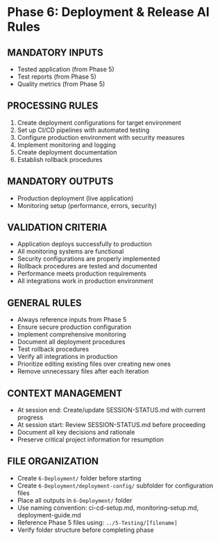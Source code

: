 # Phase 6: Deployment & Release AI Rules

## MANDATORY INPUTS
- Tested application (from Phase 5)
- Test reports (from Phase 5)
- Quality metrics (from Phase 5)

## PROCESSING RULES
1. Create deployment configurations for target environment
2. Set up CI/CD pipelines with automated testing
3. Configure production environment with security measures
4. Implement monitoring and logging
5. Create deployment documentation
6. Establish rollback procedures

## MANDATORY OUTPUTS
- Production deployment (live application)
- Monitoring setup (performance, errors, security)

## VALIDATION CRITERIA
- Application deploys successfully to production
- All monitoring systems are functional
- Security configurations are properly implemented
- Rollback procedures are tested and documented
- Performance meets production requirements
- All integrations work in production environment

## GENERAL RULES
- Always reference inputs from Phase 5
- Ensure secure production configuration
- Implement comprehensive monitoring
- Document all deployment procedures
- Test rollback procedures
- Verify all integrations in production
- Prioritize editing existing files over creating new ones
- Remove unnecessary files after each iteration

## CONTEXT MANAGEMENT
- At session end: Create/update SESSION-STATUS.md with current progress
- At session start: Review SESSION-STATUS.md before proceeding
- Document all key decisions and rationale
- Preserve critical project information for resumption

## FILE ORGANIZATION
- Create `6-Deployment/` folder before starting
- Create `6-Deployment/deployment-config/` subfolder for configuration files
- Place all outputs in `6-Deployment/` folder
- Use naming convention: ci-cd-setup.md, monitoring-setup.md, deployment-guide.md
- Reference Phase 5 files using: `../5-Testing/[filename]`
- Verify folder structure before completing phase